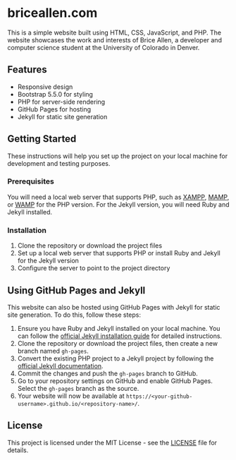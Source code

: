 # briceallen.com

This is a simple website built using HTML, CSS, JavaScript, and PHP. The website showcases the work and interests of Brice Allen, a developer and computer science student at the University of Colorado in Denver.

## Features

- Responsive design
- Bootstrap 5.5.0 for styling
- PHP for server-side rendering
- GitHub Pages for hosting
- Jekyll for static site generation

## Getting Started

These instructions will help you set up the project on your local machine for development and testing purposes.

### Prerequisites

You will need a local web server that supports PHP, such as [XAMPP](https://www.apachefriends.org/index.html), [MAMP](https://www.mamp.info/en/), or [WAMP](https://www.wampserver.com/en/) for the PHP version. For the Jekyll version, you will need Ruby and Jekyll installed.

### Installation

1. Clone the repository or download the project files
2. Set up a local web server that supports PHP or install Ruby and Jekyll for the Jekyll version
3. Configure the server to point to the project directory

## Using GitHub Pages and Jekyll

This website can also be hosted using GitHub Pages with Jekyll for static site generation. To do this, follow these steps:

1. Ensure you have Ruby and Jekyll installed on your local machine. You can follow the [official Jekyll installation guide](https://jekyllrb.com/docs/installation/) for detailed instructions.
2. Clone the repository or download the project files, then create a new branch named `gh-pages`.
3. Convert the existing PHP project to a Jekyll project by following the [official Jekyll documentation](https://jekyllrb.com/docs/).
4. Commit the changes and push the `gh-pages` branch to GitHub.
5. Go to your repository settings on GitHub and enable GitHub Pages. Select the `gh-pages` branch as the source.
6. Your website will now be available at `https://<your-github-username>.github.io/<repository-name>/`.

## License

This project is licensed under the MIT License - see the [LICENSE](LICENSE) file for details.
